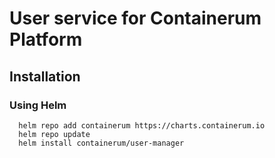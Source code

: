 # User service for Containerum Platform

## Installation

### Using Helm

```
  helm repo add containerum https://charts.containerum.io
  helm repo update
  helm install containerum/user-manager
```
